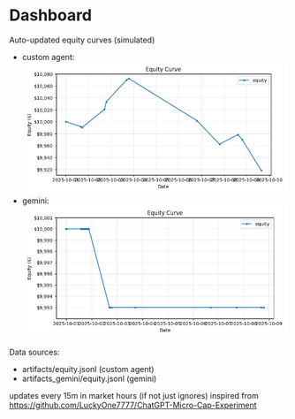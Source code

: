 # Dashboard

Auto-updated equity curves (simulated)

- custom agent: ![Equity Curve](artifacts/equity.png?v=b2506e5)
- gemini: ![Equity Curve (Gemini)](artifacts_gemini/equity.png?v=b2506e5)

Data sources:
- artifacts/equity.jsonl (custom agent)
- artifacts_gemini/equity.jsonl (gemini)

updates every 15m in market hours (if not just ignores)
inspired from https://github.com/LuckyOne7777/ChatGPT-Micro-Cap-Experiment